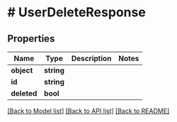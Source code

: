 # # UserDeleteResponse

## Properties

Name | Type | Description | Notes
------------ | ------------- | ------------- | -------------
**object** | **string** |  |
**id** | **string** |  |
**deleted** | **bool** |  |

[[Back to Model list]](../../README.md#models) [[Back to API list]](../../README.md#endpoints) [[Back to README]](../../README.md)
